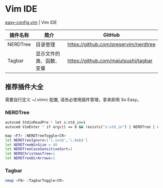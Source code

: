 # Vim IDE

[easy-config.vim](https://github.com/yulonghu/vim-easy-config/blob/master/README.md) | Vim IDE


| 插件名称 | 简介 | GitHub |
| --- | --- | --- |
| NERDTree | 目录管理 | https://github.com/preservim/nerdtree |
| Tagbar | 显示文件的类、函数、变量 | https://github.com/majutsushi/tagbar |

## 推荐插件大全

需要自行定义 ~/.vimrc 配置, 请务必使用插件管理，拿来即用 So Easy。

### NERDTree

```bash
autocmd StdinReadPre * let s:std_in=1
autocmd VimEnter * if argc() == 0 && !exists("s:std_in") | NERDTree | endif

map <F7> :NERDTreeToggle<CR>
let NERDTreeIgnore=['\.svn$','\.bak$']
let NERDTreeWinSize = 40
let NERDTreeCaseSensitiveSort=1
let NERDChristmasTree=1
let NERDTreeDirArrows=1
```

### Tagbar

```bash
nmap <F8> :TagbarToggle<CR>
```
